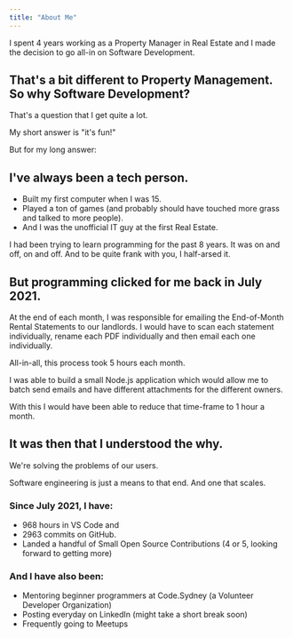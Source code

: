 ```yaml
---
title: "About Me"
---
```


I spent 4 years working as a Property Manager in Real Estate and I made the decision to go all-in on Software Development.

## That's a bit different to Property Management. So why Software Development?

That's a question that I get quite a lot.

My short answer is "it's fun!"

But for my long answer:

## I've always been a tech person.

- Built my first computer when I was 15.
- Played a ton of games (and probably should have touched more grass and talked to more people).
- And I was the unofficial IT guy at the first Real Estate.

I had been trying to learn programming for the past 8 years. It was on and off, on and off. And to be quite frank with you, I half-arsed it.

## But programming clicked for me back in July 2021.

At the end of each month, I was responsible for emailing the End-of-Month Rental Statements to our landlords. I would have to scan each statement individually, rename each PDF individually and then email each one individually.

All-in-all, this process took 5 hours each month.

I was able to build a small Node.js application which would allow me to batch send emails and have different attachments for the different owners.

With this I would have been able to reduce that time-frame to 1 hour a month.

## It was then that I understood the why.

We're solving the problems of our users.

Software engineering is just a means to that end. And one that scales.


### Since July 2021, I have:
- 968 hours in VS Code and
- 2963 commits on GitHub.
- Landed a handful of Small Open Source Contributions (4 or 5, looking forward to getting more)

### And I have also been:
- Mentoring beginner programmers at Code.Sydney (a Volunteer Developer Organization)
- Posting everyday on LinkedIn (might take a short break soon)
- Frequently going to Meetups
